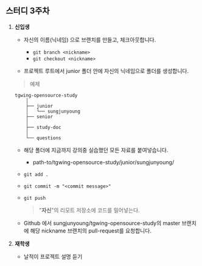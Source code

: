 ## 스터디 3주차

1. **신입생**

    - 자신의 이름(닉네임) 으로 브랜치를 만들고, 체크아웃합니다.
        - `git branch <nickname>`
        - `git checkout <nickname>`

    - 프로젝트 루트에서 junior 폴더 안에 자신의 닉네임으로 폴더를 생성합니다.
    > 예제

    ```
    tgwing-opensource-study
        │  
        ├── junior
        │   └── sungjunyoung
        ├── senior
        │  
        ├── study-doc
        │  
        └── questions
    ```
    - 해당 폴더에 지금까지 강의중 실습했던 모든 자료를 붙여넣습니다.
        - path-to/tgwing-opensource-study/junior/sungjunyoung/
    - `git add .`
    - `git commit -m "<commit message>"`
    - `git push`
        > "**자신**"의 리모트 저장소에 코드를 밀어넣는다.

    - Github 에서 sungjunyoung/tgwing-opensource-study의 master 브랜치에 해당 nickname 브랜치의 pull-request를 요청합니다.

2. **재학생**

    - 날적이 프로젝트 설명 듣기
